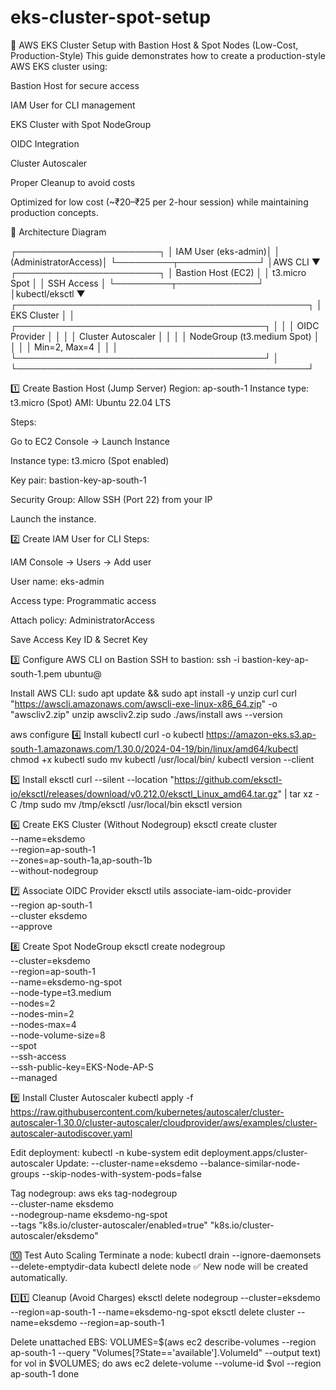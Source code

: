 # eks-cluster-spot-setup
🚀 AWS EKS Cluster Setup with Bastion Host & Spot Nodes (Low-Cost, Production-Style)
This guide demonstrates how to create a production-style AWS EKS cluster using:

Bastion Host for secure access

IAM User for CLI management

EKS Cluster with Spot NodeGroup

OIDC Integration

Cluster Autoscaler

Proper Cleanup to avoid costs

Optimized for low cost (~₹20–₹25 per 2-hour session) while maintaining production concepts.

📌 Architecture Diagram

┌───────────────────────┐
│   IAM User (eks-admin)│
│  (AdministratorAccess)│
└─────────┬─────────────┘
          │AWS CLI
          ▼
┌───────────────────────┐
│   Bastion Host (EC2)  │
│  t3.micro Spot        │
│  SSH Access           │
└─────────┬─────────────┘
          │kubectl/eksctl
          ▼
┌───────────────────────────────────────────────┐
│               EKS Cluster                     │
│   ┌────────────────────────────────────────┐  │
│   │ OIDC Provider                          │  │
│   │ Cluster Autoscaler                     │  │
│   │ NodeGroup (t3.medium Spot)             │  │
│   │ Min=2, Max=4                           │  │
│   └────────────────────────────────────────┘  │
└───────────────────────────────────────────────┘

1️⃣ Create Bastion Host (Jump Server)
Region: ap-south-1
Instance type: t3.micro (Spot)
AMI: Ubuntu 22.04 LTS

Steps:

Go to EC2 Console → Launch Instance

Instance type: t3.micro (Spot enabled)

Key pair: bastion-key-ap-south-1

Security Group: Allow SSH (Port 22) from your IP

Launch the instance.

2️⃣ Create IAM User for CLI
Steps:

IAM Console → Users → Add user

User name: eks-admin

Access type: Programmatic access

Attach policy: AdministratorAccess

Save Access Key ID & Secret Key

3️⃣ Configure AWS CLI on Bastion
SSH to bastion:
ssh -i bastion-key-ap-south-1.pem ubuntu@<Bastion-IP>

Install AWS CLI:
sudo apt update && sudo apt install -y unzip curl
curl "https://awscli.amazonaws.com/awscli-exe-linux-x86_64.zip" -o "awscliv2.zip"
unzip awscliv2.zip
sudo ./aws/install
aws --version

aws configure
4️⃣ Install kubectl
curl -o kubectl https://amazon-eks.s3.ap-south-1.amazonaws.com/1.30.0/2024-04-19/bin/linux/amd64/kubectl
chmod +x kubectl
sudo mv kubectl /usr/local/bin/
kubectl version --client

5️⃣ Install eksctl
curl --silent --location "https://github.com/eksctl-io/eksctl/releases/download/v0.212.0/eksctl_Linux_amd64.tar.gz" | tar xz -C /tmp
sudo mv /tmp/eksctl /usr/local/bin
eksctl version

6️⃣ Create EKS Cluster (Without Nodegroup)
eksctl create cluster \
  --name=eksdemo \
  --region=ap-south-1 \
  --zones=ap-south-1a,ap-south-1b \
  --without-nodegroup
  
7️⃣ Associate OIDC Provider
eksctl utils associate-iam-oidc-provider \
  --region ap-south-1 \
  --cluster eksdemo \
  --approve
  
8️⃣ Create Spot NodeGroup
eksctl create nodegroup \
  --cluster=eksdemo \
  --region=ap-south-1 \
  --name=eksdemo-ng-spot \
  --node-type=t3.medium \
  --nodes=2 \
  --nodes-min=2 \
  --nodes-max=4 \
  --node-volume-size=8 \
  --spot \
  --ssh-access \
  --ssh-public-key=EKS-Node-AP-S \
  --managed



9️⃣ Install Cluster Autoscaler
kubectl apply -f https://raw.githubusercontent.com/kubernetes/autoscaler/cluster-autoscaler-1.30.0/cluster-autoscaler/cloudprovider/aws/examples/cluster-autoscaler-autodiscover.yaml

Edit deployment:
kubectl -n kube-system edit deployment.apps/cluster-autoscaler
Update:
--cluster-name=eksdemo
--balance-similar-node-groups
--skip-nodes-with-system-pods=false

Tag nodegroup:
aws eks tag-nodegroup \
  --cluster-name eksdemo \
  --nodegroup-name eksdemo-ng-spot \
  --tags "k8s.io/cluster-autoscaler/enabled=true" "k8s.io/cluster-autoscaler/eksdemo"





🔟 Test Auto Scaling
Terminate a node:
kubectl drain <node-name> --ignore-daemonsets --delete-emptydir-data
kubectl delete node <node-name>
✅ New node will be created automatically.



1️⃣1️⃣ Cleanup (Avoid Charges)
eksctl delete nodegroup --cluster=eksdemo --region=ap-south-1 --name=eksdemo-ng-spot
eksctl delete cluster --name=eksdemo --region=ap-south-1

Delete unattached EBS:
VOLUMES=$(aws ec2 describe-volumes --region ap-south-1 --query "Volumes[?State=='available'].VolumeId" --output text)
for vol in $VOLUMES; do
  aws ec2 delete-volume --volume-id $vol --region ap-south-1
done
